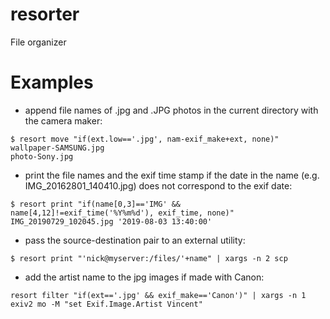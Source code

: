 # resorter
File organizer

# Examples

* append file names of .jpg and .JPG photos in the current directory with the camera maker:
```
$ resort move "if(ext.low=='.jpg', nam-exif_make+ext, none)"
wallpaper-SAMSUNG.jpg
photo-Sony.jpg
```

* print the file names and the exif time stamp if the date in the name (e.g. IMG_20162801_140410.jpg) does not correspond to the exif date:
```
$ resort print "if(name[0,3]=='IMG' && name[4,12]!=exif_time('%Y%m%d'), exif_time, none)"
IMG_20190729_102045.jpg '2019-08-03 13:40:00'

```

* pass the source-destination pair to an external utility:
```
$ resort print "'nick@myserver:/files/'+name" | xargs -n 2 scp
```

* add the artist name to the jpg images if made with Canon:
```
resort filter "if(ext=='.jpg' && exif_make=='Canon')" | xargs -n 1 exiv2 mo -M "set Exif.Image.Artist Vincent"
```

